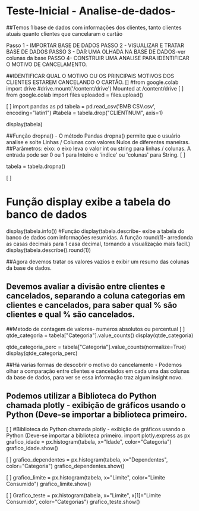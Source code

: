 # Teste-Inicial - Analise-de-dados-


##Temos 1 base de dados com informações dos clientes, tanto clientes atuais quanto clientes que cancelaram o cartão

Passo 1 - IMPORTAR BASE DE DADOS
PASSO 2 - VISUALIZAR E TRATAR BASE DE DADOS
PASSO 3 - DAR UMA OLHADA NA BASE DE DADOS-ver colunas da base
PASSO 4- CONSTRUIR UMA ANALISE PARA IDENTIFICAR O MOTIVO DE CANCELAMENTO.

##IDENTIFICAR QUAL O MOTIVO OU OS PRINCIPAIS MOTIVOS DOS CLIENTES ESTAREM CANCELANDO O CARTÃO.
[]
#from google.colab import drive
#drive.mount('/content/drive')
Mounted at /content/drive
[ ]
from google.colab import files
uploaded = files.upload()

[ ]
import pandas as pd
tabela = pd.read_csv('BMB CSV.csv', encoding="latin1")
#tabela = tabela.drop("CLIENTNUM", axis=1)

display(tabela)

##Função dropna() - O método Pandas dropna() permite que o usuário analise e solte Linhas / Colunas com valores Nulos de diferentes maneiras. 
##Parâmetros: eixo: o eixo leva o valor int ou string para linhas / colunas. A entrada pode ser 0 ou 1 para Inteiro e 'índice' ou 'colunas' para String.
[ ]

tabela = tabela.dropna()

[ ]
# Função display exibe a tabela do banco de dados
display(tabela.info())
#Função display(tabela.describe- exibe a tabela do banco de dados com informações resumidas. A função round(1)- arredonda as casas decimais para 1 casa decimal, tornando a visualização mais facil.)
display(tabela.describe().round(1))


##Agora devemos tratar os valores vazios e exibir um resumo das colunas da base de dados.
## Devemos avaliar a divisão entre clientes e cancelados, separando a coluna categorias em clientes e cancelados, para saber qual % são clientes e qual % são cancelados. 
##Metodo de contagem de valores- numeros absolutos ou percentual
[ ]
qtde_categoria = tabela["Categoria"].value_counts()
display(qtde_categoria)

qtde_categoria_perc = tabela["Categoria"].value_counts(normalize=True)
display(qtde_categoria_perc)

##Há varias formas de descobrir o motivo do cancelamento - Podemos olhar a comparação entre clientes e cancelados em cada uma das colunas da base de dados, para ver se essa informação traz algum insight novo.
## Podemos utilizar a Biblioteca do Python chamada plotly - exibição de gráficos usando o Python (Deve-se importar a biblioteca primeiro.
[ ]
#Biblioteca do Python chamada plotly - exibição de gráficos usando o Python (Deve-se importar a biblioteca primeiro.
import plotly.express as px
grafico_idade = px.histogram(tabela, x="Idade", color="Categoria")
grafico_idade.show()

[ ]
grafico_dependentes = px.histogram(tabela, x="Dependentes", color="Categoria")
grafico_dependentes.show()

[ ]
grafico_limite = px.histogram(tabela, x="Limite", color="Limite Consumido")
grafico_limite.show()

[ ]
Grafico_teste = px.histogram(tabela, x="Limite", x[1]="Limite Consumido", color="Categorias")
grafico_teste.show()

